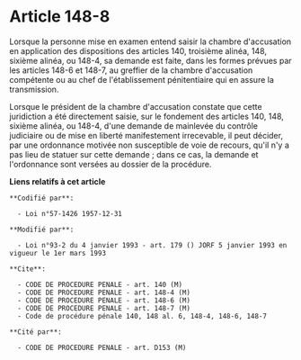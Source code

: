 # Article 148-8

Lorsque la personne mise en examen entend saisir la chambre d'accusation en application des dispositions des articles 140,
troisième alinéa, 148, sixième alinéa, ou 148-4, sa demande est faite, dans les formes prévues par les articles 148-6 et
148-7, au greffier de la chambre d'accusation compétente ou au chef de l'établissement pénitentiaire qui en assure la
transmission.

Lorsque le président de la chambre d'accusation constate que cette juridiction a été directement saisie, sur le fondement des
articles 140, 148, sixième alinéa, ou 148-4, d'une demande de mainlevée du contrôle judiciaire ou de mise en liberté
manifestement irrecevable, il peut décider, par une ordonnance motivée non susceptible de voie de recours, qu'il n'y a pas
lieu de statuer sur cette demande ; dans ce cas, la demande et l'ordonnance sont versées au dossier de la procédure.

**Liens relatifs à cet article**

	**Codifié par**:

	  - Loi n°57-1426 1957-12-31

	**Modifié par**:

	  - Loi n°93-2 du 4 janvier 1993 - art. 179 () JORF 5 janvier 1993 en vigueur le 1er mars 1993

	**Cite**:

	  - CODE DE PROCEDURE PENALE - art. 140 (M)
	  - CODE DE PROCEDURE PENALE - art. 148-4 (M)
	  - CODE DE PROCEDURE PENALE - art. 148-6 (M)
	  - CODE DE PROCEDURE PENALE - art. 148-7 (M)
	  - Code de procédure pénale 140, 148 al. 6, 148-4, 148-6, 148-7

	**Cité par**:

	  - CODE DE PROCEDURE PENALE - art. D153 (M)
